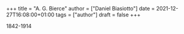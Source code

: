 +++
title = "A. G. Bierce"
author = ["Daniel Biasiotto"]
date = 2021-12-27T16:08:00+01:00
tags = ["author"]
draft = false
+++

1842-1914